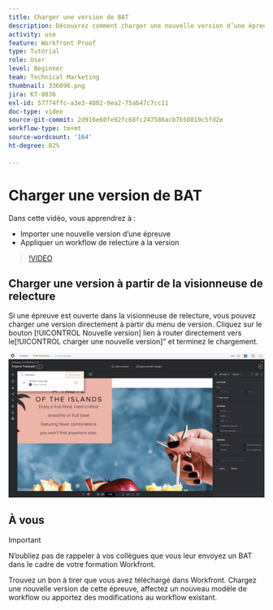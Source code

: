 ```yaml
---
title: Charger une version de BAT
description: Découvrez comment charger une nouvelle version d’une épreuve et appliquer un workflow de relecture à la version dans [!DNL  Workfront].
activity: use
feature: Workfront Proof
type: Tutorial
role: User
level: Beginner
team: Technical Marketing
thumbnail: 336096.png
jira: KT-8836
exl-id: 57774ffc-a3e3-4802-9ea2-75ab47c7cc11
doc-type: video
source-git-commit: 2d916e60fe92fc68fc247586acb7b50819c5fd2e
workflow-type: tm+mt
source-wordcount: '164'
ht-degree: 82%

---
```


# Charger une version de BAT

Dans cette vidéo, vous apprendrez à :

* Importer une nouvelle version d’une épreuve
* Appliquer un workflow de relecture à la version

>[!VIDEO](https://video.tv.adobe.com/v/336096/?quality=12&learn=on)

## Charger une version à partir de la visionneuse de relecture

Si une épreuve est ouverte dans la visionneuse de relecture, vous pouvez charger une version directement à partir du menu de version. Cliquez sur le bouton [!UICONTROL Nouvelle version] lien à router directement vers le[!UICONTROL charger une nouvelle version]&quot; et terminez le chargement.

![Image de la visionneuse de relecture avec le menu de version développé dans le coin supérieur gauche et le lien [!UICONTROL Nouvelle version] en surbrillance.](assets/upload-version-from-viewer.png)

## À vous

>[!IMPORTANT]
>
>N’oubliez pas de rappeler à vos collègues que vous leur envoyez un BAT dans le cadre de votre formation Workfront.

Trouvez un bon à tirer que vous avez téléchargé dans Workfront. Chargez une nouvelle version de cette épreuve, affectez un nouveau modèle de workflow ou apportez des modifications au workflow existant.

<!--
### Learn more 
* Create a new version of a proof
-->
